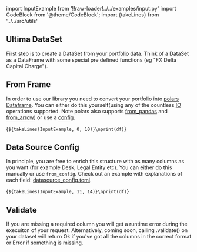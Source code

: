 import InputExample from '!!raw-loader!../../examples/input.py'
import CodeBlock from '@theme/CodeBlock';
import {takeLines} from '../../src/utils'

## Ultima DataSet

First step is to create a DataSet from your portfolio data. Think of a DataSet as a DataFrame with some special pre defined functions (eg "FX Delta Capital Charge").

## From Frame

In order to use our library you need to convert your portfolio into [polars](https://pola-rs.github.io/polars-book/user-guide/) [Dataframe](https://pola-rs.github.io/polars/py-polars/html/reference/dataframe/index.html). You can either do this yourself(using any of the countless [IO](https://pola-rs.github.io/polars-book/user-guide/howcani/io/csv.html) operations supported. Note polars also supports [from_pandas](https://pola-rs.github.io/polars/py-polars/html/reference/api/polars.from_pandas.html) and [from_arrow](https://pola-rs.github.io/polars/py-polars/html/reference/api/polars.from_arrow.html)) or use a [config](#data-source-config).

<CodeBlock language="py">{`${takeLines(InputExample, 0, 10)}\nprint(df)`}</CodeBlock>


## Data Source Config

In principle, you are free to enrich this structure with as many columns as you want (for example Desk, Legal Entity etc). You can either do this manually or use `from_config`. Check out an example with explanations of each field: [datasource_config.toml](https://ultima-bi.s3.eu-west-2.amazonaws.com/frtb/datasource_config.toml).

<CodeBlock language="py">{`${takeLines(InputExample, 11, 14)}\nprint(df)`}</CodeBlock>


## Validate

If you are missing a required column you will get a runtime error during the execuiton of your request. Alternatively, coming soon, calling .validate() on your dataset will return Ok if you've got all the columns in the correct format or Error if something is missing.
